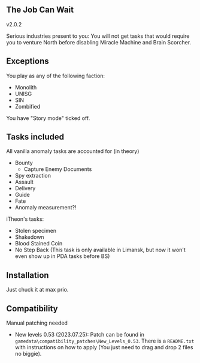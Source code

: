 ## The Job Can Wait  
v2.0.2

Serious industries present to you: You will not get tasks that would require you to venture North before disabling Miracle Machine and Brain Scorcher.

## Exceptions
You play as any of the following faction:
- Monolith
- UNISG
- SIN
- Zombified

You have "Story mode" ticked off.

## Tasks included
All vanilla anomaly tasks are accounted for (in theory)
- Bounty
  - Capture Enemy Documents
- Spy extraction
- Assault
- Delivery
- Guide
- Fate
- Anomaly measurement?!

iTheon's tasks:
- Stolen specimen
- Shakedown
- Blood Stained Coin
- No Step Back (This task is only available in Limansk, but now it won't even show up in PDA tasks before BS)

## Installation
Just chuck it at max prio.

## Compatibility
Manual patching needed
- New levels 0.53 (2023.07.25): Patch can be found in `gamedata\compatibility_patches\New_Levels_0.53`. There is a `README.txt` with instructions on how to apply (You just need to drag and drop 2 files no biggie).
